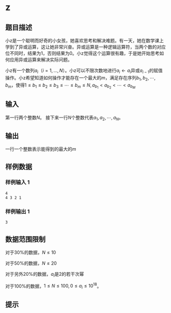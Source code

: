 # z

## 题目描述

小z是一个聪明而好奇的小女孩，她喜欢思考和解决难题。有一天，她在数学课上学到了异或运算，这让她非常兴奋。异或运算是一种逻辑运算符，当两个数的对应位不同时，结果为1，否则结果为0。小z觉得这个运算很有趣，于是她开始思考如何应用异或运算来解决实际问题。

小z有一个数列$a_i$（$i=1,\dots, N$）。小z可以不限次数地进行$a_i\leftarrow a_i$异或$a_{i-1}$的赋值操作。小z希望知道如何操作才能存在一个最大的$m$，满足存在序列$b_1,b_2,\cdots,b_m$，使得$1\leq b_1\leq b_2\leq b_3\leq\cdots\leq b_m\leq N,a_{b_1} < a_{b_2} < \cdots < a_{b_M}$

## 输入

第一行两个整数$N$。
接下来一行$N$个整数代表$a_1,a_2,\cdots,a_N$。

## 输出

一行一个整数表示能得到的最大的$m$

## 样例数据

### 样例输入 1

```
4
4 3 2 1

```

### 样例输出 1

```
3

```


## 数据范围限制

对于$30\%$的数据，$N\leq 10$

对于$50\%$的数据，$N\leq 20$

对于另外$20\%$的数据，$a_i$是$2$的若干次幂

对于$100\%$的数据，$1\leq N\leq 100,0\leq a_i\leq 10^{18}$。

## 提示



